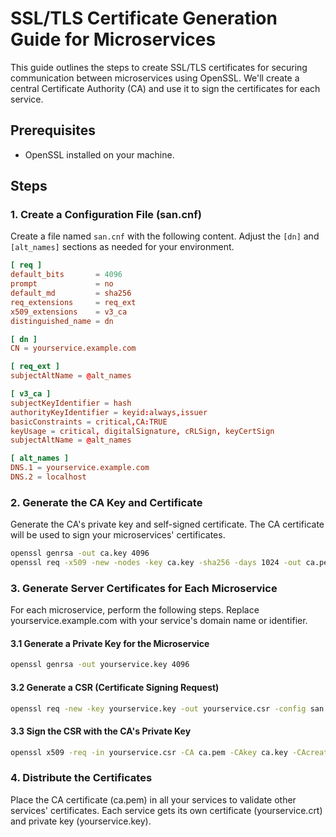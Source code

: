 # SSL/TLS Certificate Generation Guide for Microservices

This guide outlines the steps to create SSL/TLS certificates for securing communication between microservices using OpenSSL. We'll create a central Certificate Authority (CA) and use it to sign the certificates for each service.

## Prerequisites
- OpenSSL installed on your machine.

## Steps

### 1. Create a Configuration File (san.cnf)
Create a file named `san.cnf` with the following content. Adjust the `[dn]` and `[alt_names]` sections as needed for your environment.

```conf
[ req ]
default_bits       = 4096
prompt             = no
default_md         = sha256
req_extensions     = req_ext
x509_extensions    = v3_ca
distinguished_name = dn

[ dn ]
CN = yourservice.example.com

[ req_ext ]
subjectAltName = @alt_names

[ v3_ca ]
subjectKeyIdentifier = hash
authorityKeyIdentifier = keyid:always,issuer
basicConstraints = critical,CA:TRUE
keyUsage = critical, digitalSignature, cRLSign, keyCertSign
subjectAltName = @alt_names

[ alt_names ]
DNS.1 = yourservice.example.com
DNS.2 = localhost
```

### 2. Generate the CA Key and Certificate
Generate the CA's private key and self-signed certificate. The CA certificate will be used to sign your microservices' certificates.
```bash
openssl genrsa -out ca.key 4096
openssl req -x509 -new -nodes -key ca.key -sha256 -days 1024 -out ca.pem -config san.cnf
```

### 3. Generate Server Certificates for Each Microservice
For each microservice, perform the following steps. Replace yourservice.example.com with your service's domain name or identifier.

#### 3.1 Generate a Private Key for the Microservice
```bash
openssl genrsa -out yourservice.key 4096
```

#### 3.2 Generate a CSR (Certificate Signing Request)
```bash
openssl req -new -key yourservice.key -out yourservice.csr -config san.cnf
```

#### 3.3 Sign the CSR with the CA's Private Key
```bash
openssl x509 -req -in yourservice.csr -CA ca.pem -CAkey ca.key -CAcreateserial -out yourservice.crt -days 800 -sha256 -extensions req_ext -extfile san.cnf
```

### 4. Distribute the Certificates
Place the CA certificate (ca.pem) in all your services to validate other services' certificates.
Each service gets its own certificate (yourservice.crt) and private key (yourservice.key).